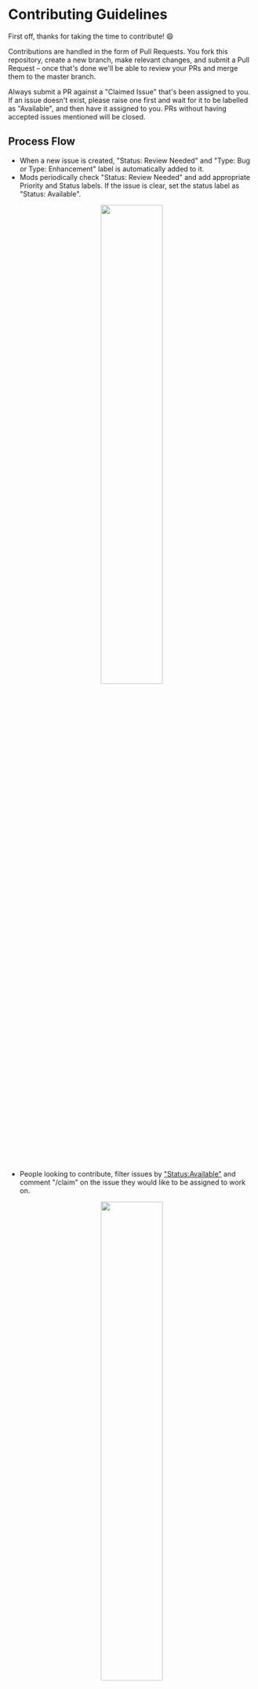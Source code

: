 # Contributing Guidelines

First off, thanks for taking the time to contribute! 😄

Contributions are handled in the form of Pull Requests. You fork this repository, create a new branch, make relevant changes, and submit a Pull Request – once that's done we'll be able to review your PRs and merge them to the master branch.

Always submit a PR against a "Claimed Issue" that's been assigned to you. If an issue doesn't exist, please raise one first and wait for it to be labelled as "Available", and then have it assigned to you. PRs without having accepted issues mentioned will be closed.

## Process Flow

- When a new issue is created, "Status: Review Needed" and "Type: Bug or Type: Enhancement" label is automatically added to it.
- Mods periodically check "Status: Review Needed" and add appropriate Priority and Status labels. If the issue is clear, set the status label as "Status: Available".

<p align="center">
  <img src="https://storage.googleapis.com/jrmyphlmn/images/github/label%20change.png" width="50%">
</p>

- People looking to contribute, filter issues by ["Status:Available"](https://github.com/covid19india/covid19india-react/issues?q=is%3Aissue+is%3Aopen+label%3A%22Status%3A+Available%22) and comment "/claim" on the issue they would like to be assigned to work on.

<p align="center">
<img src="https://storage.googleapis.com/jrmyphlmn/images/github/filter.png" width="50%">
</p>
<h6 align="center">Filter by label "Available"</h6>
<p align="center">
<img src="https://storage.googleapis.com/jrmyphlmn/images/github/claim.png" width="50%">
</p>
<h6 align="center">use /claim to have the issue assigned to you</h6>

- Finally submit the pull request.

## Formatting

Format your PR titles likewise:

> [Tag]: Describe change in present tense

Tag can be:

- Feat (new feature)
- Fix (bug fix)
- Refactor (refactoring code)
- Style (formatting, no code change)
- Doc (changes to documentation)
- Test (adding or refactoring tests; no production code change)

Remember to:

- Capitalize the subject line
- Use the imperative mood in the subject line
//special for hacktoberfest
